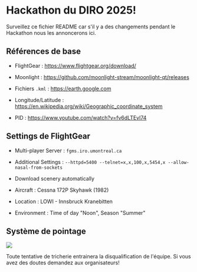 # Hackathon du DIRO 2025!

   Surveillez ce fichier README car s'il y a des changements pendant le Hackathon
   nous les annoncerons ici.


## Références de base

- FlightGear : https://www.flightgear.org/download/

- Moonlight : https://github.com/moonlight-stream/moonlight-qt/releases

- Fichiers `.kml` : https://earth.google.com

- Longitude/Latitude : https://en.wikipedia.org/wiki/Geographic_coordinate_system

- PID : https://www.youtube.com/watch?v=fv6dLTEvl74


## Settings de FlightGear

- Multi-player Server : `fgms.iro.umontreal.ca`

- Additional Settings : `--httpd=5400 --telnet=x,x,100,x,5454,x --allow-nasal-from-sockets`

- Download scenery automatically

- Aircraft : Cessna 172P Skyhawk (1982)

- Location : LOWI - Innsbruck Kranebitten

- Environment : Time of day "Noon", Season "Summer"


## Système de pointage

![](./Hackathon2025.png)

Toute tentative de tricherie entrainera la disqualification de l'équipe. Si vous
avez des doutes demandez aux organisateurs!
